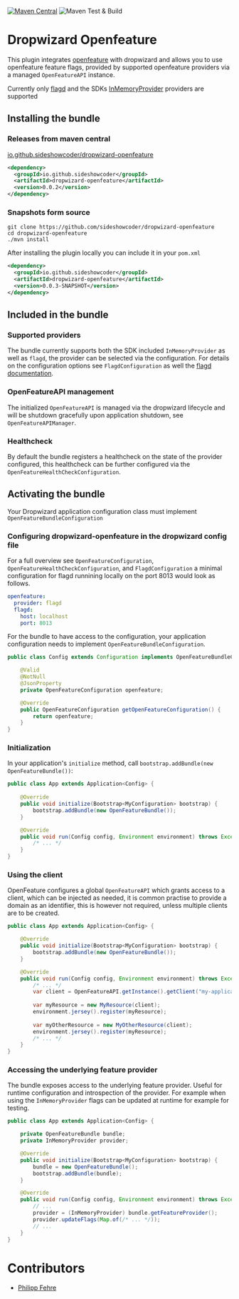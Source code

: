 [![Maven Central](https://maven-badges.sml.io/sonatype-central/io.github.sideshowcoder/dropwizard-openfeature/badge.svg)](https://maven-badges.sml.io/sonatype-central/io.github.sideshowcoder/dropwizard-openfeature) ![Maven Test & Build](https://github.com/sideshowcoder/dropwizard-openfeature/actions/workflows/maven-build.yml/badge.svg)

# Dropwizard Openfeature

This plugin integrates [openfeature][1] with dropwizard and allows you to use openfeature feature
flags, provided by supported openfeature providers via a managed `OpenFeatureAPI` instance.

Currently only [flagd][2] and the SDKs [InMemoryProvider][3] providers are supported

## Installing the bundle

### Releases from maven central 

[io.github.sideshowcoder/dropwizard-openfeature][4]

```xml
<dependency>
  <groupId>io.github.sideshowcoder</groupId>
  <artifactId>dropwizard-openfeature</artifactId>
  <version>0.0.2</version>
</dependency>
```

### Snapshots form source

```
git clone https://github.com/sideshowcoder/dropwizard-openfeature
cd dropwizard-openfeature
./mvn install
```

After installing the plugin locally you can include it in your `pom.xml`

```xml
<dependency>
  <groupId>io.github.sideshowcoder</groupId>
  <artifactId>dropwizard-openfeature</artifactId>
  <version>0.0.3-SNAPSHOT</version>
</dependency>
```



## Included in the bundle

### Supported providers

The bundle currently supports both the SDK included `InMemoryProvider` as well as `flagd`, the provider can be selected
via the configuration. For details on the configuration options see `FlagdConfiguration` as well the 
[flagd documentation][5].

### OpenFeatureAPI management

The initialized `OpenFeatureAPI` is managed via the dropwizard lifecycle and will be shutdown gracefully upon 
application shutdown, see `OpenFeatureAPIManager`.

### Healthcheck

By default the bundle registers a healthcheck on the state of the provider configured, this healthcheck can be further 
configured via the `OpenFeatureHealthCheckConfiguration`.

## Activating the bundle

Your Dropwizard application configuration class must implement `OpenFeatureBundleConfiguration`

### Configuring dropwizard-openfeature in the dropwizard config file

For a full overview see `OpenFeatureConfiguration`, `OpenFeatureHealthCheckConfiguration`, and `FlagdConfiguration` a 
minimal configuration for flagd runnining locally on the port 8013 would look as follows.

```yaml
openfeature:
  provider: flagd
  flagd:
    host: localhost
    port: 8013
```

For the bundle to have access to the configuration, your application configuration needs to implement 
`OpenFeatureBundleConfiguration`.

```java
public class Config extends Configuration implements OpenFeatureBundleConfiguration {

    @Valid
    @NotNull
    @JsonProperty
    private OpenFeatureConfiguration openfeature;

    @Override
    public OpenFeatureConfiguration getOpenFeatureConfiguration() {
        return openfeature;
    }
}
```

### Initialization

In your application's `initialize` method, call `bootstrap.addBundle(new OpenFeatureBundle())`:

```java
public class App extends Application<Config> {
    
    @Override
    public void initialize(Bootstrap<MyConfiguration> bootstrap) {
        bootstrap.addBundle(new OpenFeatureBundle());
    }

    @Override
    public void run(Config config, Environment environment) throws Exception {
        /* ... */
    }
}
```

### Using the client

OpenFeature configures a global `OpenFeatureAPI` which grants access to a client, which can be injected as needed, it is 
common practise to provide a domain as an identifier, this is however not required, unless multiple clients are to be 
created.

```java
public class App extends Application<Config> {

    @Override
    public void initialize(Bootstrap<MyConfiguration> bootstrap) {
        bootstrap.addBundle(new OpenFeatureBundle());
    }

    @Override
    public void run(Config config, Environment environment) throws Exception {
        /* ... */
        var client = OpenFeatureAPI.getInstance().getClient("my-application-domain");
        
        var myResource = new MyResource(client);
        environment.jersey().register(myResource);
        
        var myOtherResource = new MyOtherResource(client);
        environment.jersey().register(myResource);
        /* ... */
    }
}
```

### Accessing the underlying feature provider

The bundle exposes access to the underlying feature provider. Useful for runtime configuration and introspection of the 
provider. For example when using the `InMemoryProvider` flags can be updated at runtime for example for testing.

```java
public class App extends Application<Config> {

    private OpenFeatureBundle bundle;
    private InMemoryProvider provider;

    @Override
    public void initialize(Bootstrap<MyConfiguration> bootstrap) {
        bundle = new OpenFeatureBundle();
        bootstrap.addBundle(bundle);
    }

    @Override
    public void run(Config config, Environment environment) throws Exception {
        // ...
        provider = (InMemoryProvider) bundle.getFeatureProvider();
        provider.updateFlags(Map.of(/* ... */));
        // ...
    }
}
```

# Contributors
* [Philipp Fehre](https://github.com/sideshowcoder)

[1]: https://openfeature.dev/
[2]: https://flagd.dev/
[3]: https://github.com/open-feature/java-sdk/blob/main/src/main/java/dev/openfeature/sdk/providers/memory/InMemoryProvider.java
[4]: https://central.sonatype.com/artifact/io.github.sideshowcoder/dropwizard-openfeature
[5]: https://flagd.dev/providers/java/
